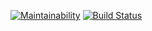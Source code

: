 [![Maintainability](https://api.codeclimate.com/v1/badges/7bb59f7287ae36c1cebe/maintainability)](https://codeclimate.com/github/Bukasik/project-lvl2-s381/maintainability)
[![Build Status](https://travis-ci.org/Bukasik/project-lvl2-s381.svg?branch=master)](https://travis-ci.org/Bukasik/project-lvl2-s381)
